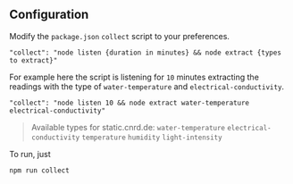 ## Configuration
Modify the `package.json` `collect` script to your preferences.
```
"collect": "node listen {duration in minutes} && node extract {types to extract}"
```

For example here the script is listening for `10` minutes extracting the readings with the type of `water-temperature` and `electrical-conductivity`.
```
"collect": "node listen 10 && node extract water-temperature electrical-conductivity"
```

> Available types for static.cnrd.de: 
`water-temperature`
`electrical-conductivity`
`temperature`
`humidity`
`light-intensity`

To run, just
```
npm run collect
```
